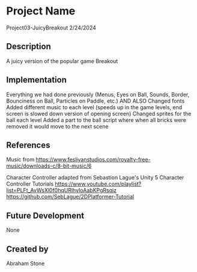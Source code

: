 
# Project Name
Project03-JuicyBreakout
2/24/2024

## Description
A juicy version of the popular game Breakout

## Implementation
Everything we had done previously (Menus, Eyes on Ball, Sounds, Border, Bounciness on Ball, Particles on Paddle, etc.)
AND ALSO
Changed fonts
Added different music to each level (speeds up in the game levels, end screen is slowed down version of opening screen)
Changed sprites for the ball each level
Added a part to the ball script where when all bricks were removed it would move to the next scene

## References

Music from https://www.fesliyanstudios.com/royalty-free-music/downloads-c/8-bit-music/6

Character Controller adapted from Sebastion Lague's Unity 5 Character Controller Tutorials
https://www.youtube.com/playlist?list=PLFt_AvWsXl0f0hqURlhyIoAabKPgRsqjz
https://github.com/SebLague/2DPlatformer-Tutorial

## Future Development
None

## Created by
Abraham Stone
